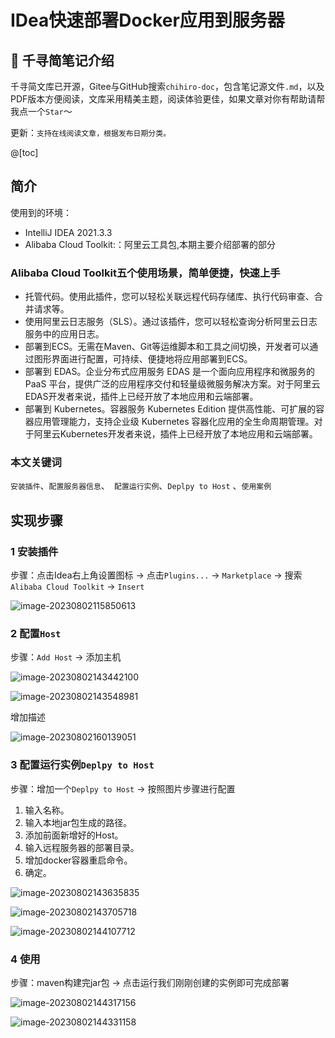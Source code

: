 # IDea快速部署Docker应用到服务器

## 📔 千寻简笔记介绍

千寻简文库已开源，Gitee与GitHub搜索`chihiro-doc`，包含笔记源文件`.md`，以及PDF版本方便阅读，文库采用精美主题，阅读体验更佳，如果文章对你有帮助请帮我点一个`Star`～

更新：`支持在线阅读文章，根据发布日期分类。`

@[toc]

## 简介

使用到的环境：

- IntelliJ IDEA 2021.3.3
- Alibaba Cloud Toolkit:：阿里云工具包,本期主要介绍部署的部分

### Alibaba Cloud Toolkit五个使用场景，简单便捷，快速上手

- 托管代码。使用此插件，您可以轻松关联远程代码存储库、执行代码审查、合并请求等。
- 使用阿里云日志服务（SLS）。通过该插件，您可以轻松查询分析阿里云日志服务中的应用日志。
- 部署到ECS。无需在Maven、Git等运维脚本和工具之间切换，开发者可以通过图形界面进行配置，可持续、便捷地将应用部署到ECS。
- 部署到 EDAS。企业分布式应用服务 EDAS 是一个面向应用程序和微服务的 PaaS 平台，提供广泛的应用程序交付和轻量级微服务解决方案。对于阿里云EDAS开发者来说，插件上已经开放了本地应用和云端部署。
- 部署到 Kubernetes。容器服务 Kubernetes Edition 提供高性能、可扩展的容器应用管理能力，支持企业级 Kubernetes 容器化应用的全生命周期管理。对于阿里云Kubernetes开发者来说，插件上已经开放了本地应用和云端部署。

### 本文关键词

`安装插件`、`配置服务器信息`、` 配置运行实例`、`Deplpy to Host` 、`使用案例`

## 实现步骤

### 1 安装插件

步骤：点击Idea右上角设置图标 -> 点击`Plugins...` -> `Marketplace` -> 搜索`Alibaba Cloud Toolkit` -> `Insert`

![image-20230802115850613](IDea快速部署Docker应用到服务器.assets/image-20230802115850613.png)

### 2 配置`Host`

步骤：`Add Host` -> 添加主机 

![image-20230802143442100](IDea快速部署Docker应用到服务器.assets/image-20230802143442100.png)

![image-20230802143548981](IDea快速部署Docker应用到服务器.assets/image-20230802143548981.png)

增加描述

![image-20230802160139051](IDea快速部署Docker应用到服务器.assets/image-20230802160139051.png)

### 3 配置运行实例`Deplpy to Host` 

步骤：增加一个`Deplpy to Host` -> 按照图片步骤进行配置

1. 输入名称。
2. 输入本地jar包生成的路径。
3. 添加前面新增好的Host。
4. 输入远程服务器的部署目录。
5. 增加docker容器重启命令。
6. 确定。

![image-20230802143635835](IDea快速部署Docker应用到服务器.assets/image-20230802143635835.png)

![image-20230802143705718](IDea快速部署Docker应用到服务器.assets/image-20230802143705718.png)

![image-20230802144107712](IDea快速部署Docker应用到服务器.assets/image-20230802144107712.png)

### 4 使用

步骤：maven构建完jar包 -> 点击运行我们刚刚创建的实例即可完成部署

![image-20230802144317156](IDea快速部署Docker应用到服务器.assets/image-20230802144317156.png)

![image-20230802144331158](IDea快速部署Docker应用到服务器.assets/image-20230802144331158.png)